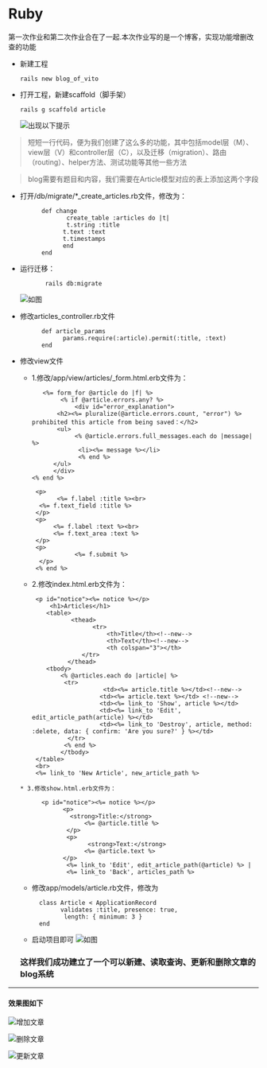 # Ruby

第一次作业和第二次作业合在了一起.本次作业写的是一个博客，实现功能增删改查的功能

* 新建工程

      rails new blog_of_vito
      
* 打开工程，新建scaffold（脚手架）
       
      rails g scaffold article
      
  
  ![出现以下提示](https://github.com/zhangYongHong/Ruby/blob/master/Images/%E6%93%8D%E4%BD%9C%E8%BF%87%E7%A8%8B2.png)

>  短短一行代码，便为我们创建了这么多的功能，其中包括model层（M）、view层（V）和controller层（C），以及迁移（migration）、路由（routing）、helper方法、测试功能等其他一些方法

> blog需要有题目和内容，我们需要在Article模型对应的表上添加这两个字段

* 打开/db/migrate/*_create_articles.rb文件，修改为：
            
            def change  
                   create_table :articles do |t|    
                   t.string :title    
                  t.text :text    
                  t.timestamps  
                  end
            end
* 运行迁移：
                 
             rails db:migrate
             
  ![如图](https://github.com/zhangYongHong/Ruby/blob/master/Images/%E6%93%8D%E4%BD%9C%E8%BF%87%E7%A8%8B3.png)
  
  
            
* 修改articles_controller.rb文件
            
            def article_params
                  params.require(:article).permit(:title, :text)
            end
            
* 修改view文件

     *  1.修改/app/view/articles/_form.html.erb文件为：

      
               <%= form_for @article do |f| %>  
                    <% if @article.errors.any? %>
                        <div id="error_explanation">
                   <h2><%= pluralize(@article.errors.count, "error") %> prohibited this article from being saved：</h2>
                   <ul>
                        <% @article.errors.full_messages.each do |message| %>
                         <li><%= message %></li>
                         <% end %>
                  </ul>
                  </div>
            <% end %>

             <p>
                   <%= f.label :title %><br>
              <%= f.text_field :title %>
             </p>
             <p>
                  <%= f.label :text %><br>
                  <%= f.text_area :text %>
             </p>
             <p>
                        <%= f.submit %>
              </p>
             <% end %>
      
      
     * 2.修改index.html.erb文件为：
       
            <p id="notice"><%= notice %></p>
                <h1>Articles</h1>
               <table>
                      <thead>
                            <tr>
                                <th>Title</th><!--new-->
                                <th>Text</th><!--new-->
                                <th colspan="3"></th>
                         </tr>
                     </thead>
               <tbody>
                   <% @articles.each do |article| %>
                    <tr>
                               <td><%= article.title %></td><!--new-->
                              <td><%= article.text %></td> <!--new-->
                              <td><%= link_to 'Show', article %></td>
                              <td><%= link_to 'Edit', edit_article_path(article) %></td>
                              <td><%= link_to 'Destroy', article, method: :delete, data: { confirm: 'Are you sure?' } %></td>
                     </tr>
                    <% end %>
                   </tbody>
            </table>
            <br>
            <%= link_to 'New Article', new_article_path %>
            
      * 3.修改show.html.erb文件为：
        
            <p id="notice"><%= notice %></p>
                  <p>
                    <strong>Title:</strong>
                        <%= @article.title %>
                   </p>
                   <p>
                         <strong>Text:</strong>
                        <%= @article.text %>
                  </p>
                   <%= link_to 'Edit', edit_article_path(@article) %> |
                   <%= link_to 'Back', articles_path %>
            
   *  修改app/models/article.rb文件，修改为
      
            class Article < ApplicationRecord
                  validates :title, presence: true,
                   length: { minimum: 3 }
            end
  * 启动项目即可
    ![如图](https://github.com/zhangYongHong/Ruby/blob/master/Images/%E6%93%8D%E4%BD%9C%E8%BF%87%E7%A8%8B5.png)
  
  
  ### 这样我们成功建立了一个可以新建、读取查询、更新和删除文章的blog系统
  
  
---
  #### 效果图如下
  
  
  ![增加文章](https://github.com/zhangYongHong/Ruby/blob/master/Images/%E5%A2%9E%E5%8A%A0%E6%96%87%E7%AB%A0.png)
  
  
  ![删除文章](https://github.com/zhangYongHong/Ruby/blob/master/Images/%E5%88%A0%E9%99%A4aaaa%E8%BF%99%E7%AF%87%E6%96%87%E7%AB%A0.png)
  
  ![更新文章](https://github.com/zhangYongHong/Ruby/blob/master/Images/%E4%BF%AE%E6%94%B9.png)
  
 
  
  
 
   
